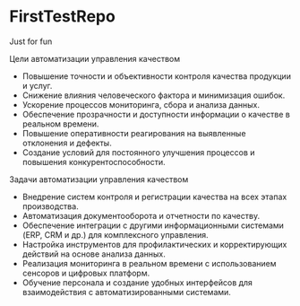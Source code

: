 # FirstTestRepo
Just for fun

Цели автоматизации управления качеством

- Повышение точности и объективности контроля качества продукции и услуг.
- Снижение влияния человеческого фактора и минимизация ошибок.
- Ускорение процессов мониторинга, сбора и анализа данных.
- Обеспечение прозрачности и доступности информации о качестве в реальном времени.
- Повышение оперативности реагирования на выявленные отклонения и дефекты.
- Создание условий для постоянного улучшения процессов и повышения конкурентоспособности.

Задачи автоматизации управления качеством

- Внедрение систем контроля и регистрации качества на всех этапах производства.
- Автоматизация документооборота и отчетности по качеству.
- Обеспечение интеграции с другими информационными системами (ERP, CRM и др.) для комплексного управления.
- Настройка инструментов для профилактических и корректирующих действий на основе анализа данных.
- Реализация мониторинга в реальном времени с использованием сенсоров и цифровых платформ.
- Обучение персонала и создание удобных интерфейсов для взаимодействия с автоматизированными системами.
